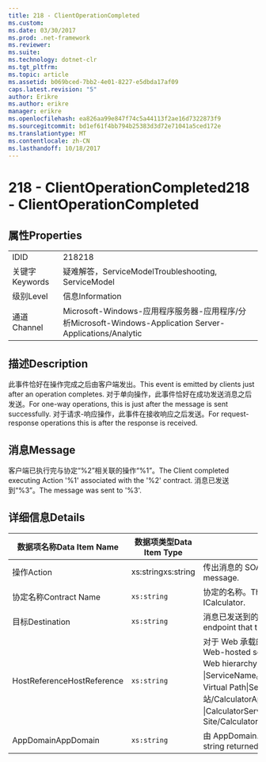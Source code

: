 ```yaml
---
title: 218 - ClientOperationCompleted
ms.custom: 
ms.date: 03/30/2017
ms.prod: .net-framework
ms.reviewer: 
ms.suite: 
ms.technology: dotnet-clr
ms.tgt_pltfrm: 
ms.topic: article
ms.assetid: b069bced-7bb2-4e01-8227-e5dbda17af09
caps.latest.revision: "5"
author: Erikre
ms.author: erikre
manager: erikre
ms.openlocfilehash: ea826aa99e847f74c5a44113f2ae16d7322873f9
ms.sourcegitcommit: bd1ef61f4bb794b25383d3d72e71041a5ced172e
ms.translationtype: MT
ms.contentlocale: zh-CN
ms.lasthandoff: 10/18/2017
---
```

# <a name="218---clientoperationcompleted"></a><span data-ttu-id="bec48-102">218 - ClientOperationCompleted</span><span class="sxs-lookup"><span data-stu-id="bec48-102">218 - ClientOperationCompleted</span></span>
## <a name="properties"></a><span data-ttu-id="bec48-103">属性</span><span class="sxs-lookup"><span data-stu-id="bec48-103">Properties</span></span>  
  
|||  
|-|-|  
|<span data-ttu-id="bec48-104">ID</span><span class="sxs-lookup"><span data-stu-id="bec48-104">ID</span></span>|<span data-ttu-id="bec48-105">218</span><span class="sxs-lookup"><span data-stu-id="bec48-105">218</span></span>|  
|<span data-ttu-id="bec48-106">关键字</span><span class="sxs-lookup"><span data-stu-id="bec48-106">Keywords</span></span>|<span data-ttu-id="bec48-107">疑难解答，ServiceModel</span><span class="sxs-lookup"><span data-stu-id="bec48-107">Troubleshooting, ServiceModel</span></span>|  
|<span data-ttu-id="bec48-108">级别</span><span class="sxs-lookup"><span data-stu-id="bec48-108">Level</span></span>|<span data-ttu-id="bec48-109">信息</span><span class="sxs-lookup"><span data-stu-id="bec48-109">Information</span></span>|  
|<span data-ttu-id="bec48-110">通道</span><span class="sxs-lookup"><span data-stu-id="bec48-110">Channel</span></span>|<span data-ttu-id="bec48-111">Microsoft-Windows-应用程序服务器-应用程序/分析</span><span class="sxs-lookup"><span data-stu-id="bec48-111">Microsoft-Windows-Application Server-Applications/Analytic</span></span>|  
  
## <a name="description"></a><span data-ttu-id="bec48-112">描述</span><span class="sxs-lookup"><span data-stu-id="bec48-112">Description</span></span>  
 <span data-ttu-id="bec48-113">此事件恰好在操作完成之后由客户端发出。</span><span class="sxs-lookup"><span data-stu-id="bec48-113">This event is emitted by clients just after an operation completes.</span></span> <span data-ttu-id="bec48-114">对于单向操作，此事件恰好在成功发送消息之后发送。</span><span class="sxs-lookup"><span data-stu-id="bec48-114">For one-way operations, this is just after the message is sent successfully.</span></span> <span data-ttu-id="bec48-115">对于请求-响应操作，此事件在接收响应之后发送。</span><span class="sxs-lookup"><span data-stu-id="bec48-115">For request-response operations this is after the response is received.</span></span>  
  
## <a name="message"></a><span data-ttu-id="bec48-116">消息</span><span class="sxs-lookup"><span data-stu-id="bec48-116">Message</span></span>  
 <span data-ttu-id="bec48-117">客户端已执行完与协定“%2”相关联的操作“%1”。</span><span class="sxs-lookup"><span data-stu-id="bec48-117">The Client completed executing Action '%1' associated with the '%2' contract.</span></span> <span data-ttu-id="bec48-118">消息已发送到“%3”。</span><span class="sxs-lookup"><span data-stu-id="bec48-118">The message was sent to '%3'.</span></span>  
  
## <a name="details"></a><span data-ttu-id="bec48-119">详细信息</span><span class="sxs-lookup"><span data-stu-id="bec48-119">Details</span></span>  
  
|<span data-ttu-id="bec48-120">数据项名称</span><span class="sxs-lookup"><span data-stu-id="bec48-120">Data Item Name</span></span>|<span data-ttu-id="bec48-121">数据项类型</span><span class="sxs-lookup"><span data-stu-id="bec48-121">Data Item Type</span></span>|<span data-ttu-id="bec48-122">描述</span><span class="sxs-lookup"><span data-stu-id="bec48-122">Description</span></span>|  
|--------------------|--------------------|-----------------|  
|<span data-ttu-id="bec48-123">操作</span><span class="sxs-lookup"><span data-stu-id="bec48-123">Action</span></span>|<span data-ttu-id="bec48-124">xs:string</span><span class="sxs-lookup"><span data-stu-id="bec48-124">xs:string</span></span>|<span data-ttu-id="bec48-125">传出消息的 SOAP 操作标头。</span><span class="sxs-lookup"><span data-stu-id="bec48-125">The SOAP action header of the outgoing message.</span></span>|  
|<span data-ttu-id="bec48-126">协定名称</span><span class="sxs-lookup"><span data-stu-id="bec48-126">Contract Name</span></span>|`xs:string`|<span data-ttu-id="bec48-127">协定的名称。</span><span class="sxs-lookup"><span data-stu-id="bec48-127">The name of the contract.</span></span> <span data-ttu-id="bec48-128">示例：ICalculator。</span><span class="sxs-lookup"><span data-stu-id="bec48-128">Example: ICalculator.</span></span>|  
|<span data-ttu-id="bec48-129">目标</span><span class="sxs-lookup"><span data-stu-id="bec48-129">Destination</span></span>|`xs:string`|<span data-ttu-id="bec48-130">消息已发送到的服务终结点的地址。</span><span class="sxs-lookup"><span data-stu-id="bec48-130">The address of the service endpoint that the message was sent to.</span></span>|  
|<span data-ttu-id="bec48-131">HostReference</span><span class="sxs-lookup"><span data-stu-id="bec48-131">HostReference</span></span>|`xs:string`|<span data-ttu-id="bec48-132">对于 Web 承载的服务，此字段唯一标识 Web 层次结构中的服务。</span><span class="sxs-lookup"><span data-stu-id="bec48-132">For Web-hosted services, this field uniquely identifies the service in the Web hierarchy.</span></span> <span data-ttu-id="bec48-133">其格式定义为网站名称应用程序虚拟路径 &#124;服务虚拟路径 &#124;ServiceName。</span><span class="sxs-lookup"><span data-stu-id="bec48-133">Its format is defined as 'Web Site Name Application Virtual Path&#124;Service Virtual Path&#124;ServiceName'.</span></span> <span data-ttu-id="bec48-134">示例: 默认网站/CalculatorApplication &#124;/CalculatorService.svc &#124;CalculatorService。</span><span class="sxs-lookup"><span data-stu-id="bec48-134">Example: 'Default Web Site/CalculatorApplication&#124;/CalculatorService.svc&#124;CalculatorService'.</span></span>|  
|<span data-ttu-id="bec48-135">AppDomain</span><span class="sxs-lookup"><span data-stu-id="bec48-135">AppDomain</span></span>|`xs:string`|<span data-ttu-id="bec48-136">由 AppDomain.CurrentDomain.FriendlyName 返回的字符串。</span><span class="sxs-lookup"><span data-stu-id="bec48-136">The string returned by AppDomain.CurrentDomain.FriendlyName.</span></span>|
